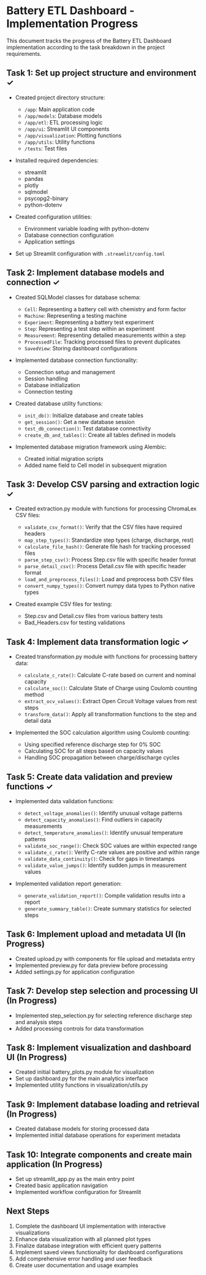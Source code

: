 
# Battery ETL Dashboard - Implementation Progress

This document tracks the progress of the Battery ETL Dashboard implementation according to the task breakdown in the project requirements.

## Task 1: Set up project structure and environment ✓

- Created project directory structure:
  - `/app`: Main application code
  - `/app/models`: Database models
  - `/app/etl`: ETL processing logic
  - `/app/ui`: Streamlit UI components
  - `/app/visualization`: Plotting functions
  - `/app/utils`: Utility functions
  - `/tests`: Test files

- Installed required dependencies:
  - streamlit
  - pandas
  - plotly
  - sqlmodel
  - psycopg2-binary
  - python-dotenv

- Created configuration utilities:
  - Environment variable loading with python-dotenv
  - Database connection configuration
  - Application settings

- Set up Streamlit configuration with `.streamlit/config.toml`

## Task 2: Implement database models and connection ✓

- Created SQLModel classes for database schema:
  - `Cell`: Representing a battery cell with chemistry and form factor
  - `Machine`: Representing a testing machine
  - `Experiment`: Representing a battery test experiment
  - `Step`: Representing a test step within an experiment
  - `Measurement`: Representing detailed measurements within a step
  - `ProcessedFile`: Tracking processed files to prevent duplicates
  - `SavedView`: Storing dashboard configurations

- Implemented database connection functionality:
  - Connection setup and management
  - Session handling
  - Database initialization
  - Connection testing

- Created database utility functions:
  - `init_db()`: Initialize database and create tables
  - `get_session()`: Get a new database session
  - `test_db_connection()`: Test database connectivity
  - `create_db_and_tables()`: Create all tables defined in models

- Implemented database migration framework using Alembic:
  - Created initial migration scripts
  - Added name field to Cell model in subsequent migration

## Task 3: Develop CSV parsing and extraction logic ✓

- Created extraction.py module with functions for processing ChromaLex CSV files:
  - `validate_csv_format()`: Verify that the CSV files have required headers
  - `map_step_types()`: Standardize step types (charge, discharge, rest)
  - `calculate_file_hash()`: Generate file hash for tracking processed files
  - `parse_step_csv()`: Process Step.csv file with specific header format
  - `parse_detail_csv()`: Process Detail.csv file with specific header format
  - `load_and_preprocess_files()`: Load and preprocess both CSV files
  - `convert_numpy_types()`: Convert numpy data types to Python native types

- Created example CSV files for testing:
  - Step.csv and Detail.csv files from various battery tests
  - Bad_Headers.csv for testing validations

## Task 4: Implement data transformation logic ✓

- Created transformation.py module with functions for processing battery data:
  - `calculate_c_rate()`: Calculate C-rate based on current and nominal capacity
  - `calculate_soc()`: Calculate State of Charge using Coulomb counting method
  - `extract_ocv_values()`: Extract Open Circuit Voltage values from rest steps
  - `transform_data()`: Apply all transformation functions to the step and detail data

- Implemented the SOC calculation algorithm using Coulomb counting:
  - Using specified reference discharge step for 0% SOC
  - Calculating SOC for all steps based on capacity values
  - Handling SOC propagation between charge/discharge cycles

## Task 5: Create data validation and preview functions ✓

- Implemented data validation functions:
  - `detect_voltage_anomalies()`: Identify unusual voltage patterns
  - `detect_capacity_anomalies()`: Find outliers in capacity measurements
  - `detect_temperature_anomalies()`: Identify unusual temperature patterns
  - `validate_soc_range()`: Check SOC values are within expected range
  - `validate_c_rate()`: Verify C-rate values are positive and within range
  - `validate_data_continuity()`: Check for gaps in timestamps
  - `validate_value_jumps()`: Identify sudden jumps in measurement values

- Implemented validation report generation:
  - `generate_validation_report()`: Compile validation results into a report
  - `generate_summary_table()`: Create summary statistics for selected steps

## Task 6: Implement upload and metadata UI (In Progress)

- Created upload.py with components for file upload and metadata entry
- Implemented preview.py for data preview before processing
- Added settings.py for application configuration

## Task 7: Develop step selection and processing UI (In Progress)

- Implemented step_selection.py for selecting reference discharge step and analysis steps
- Added processing controls for data transformation

## Task 8: Implement visualization and dashboard UI (In Progress)

- Created initial battery_plots.py module for visualization
- Set up dashboard.py for the main analytics interface
- Implemented utility functions in visualization/utils.py

## Task 9: Implement database loading and retrieval (In Progress)

- Created database models for storing processed data
- Implemented initial database operations for experiment metadata

## Task 10: Integrate components and create main application (In Progress)

- Set up streamlit_app.py as the main entry point
- Created basic application navigation
- Implemented workflow configuration for Streamlit

## Next Steps

1. Complete the dashboard UI implementation with interactive visualizations
2. Enhance data visualization with all planned plot types
3. Finalize database integration with efficient query patterns
4. Implement saved views functionality for dashboard configurations
5. Add comprehensive error handling and user feedback
6. Create user documentation and usage examples
